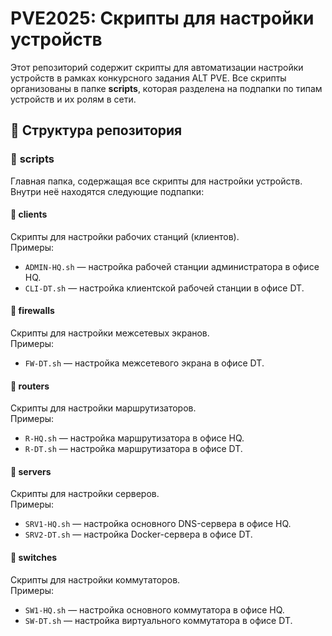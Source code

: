 # PVE2025: Скрипты для настройки устройств

Этот репозиторий содержит скрипты для автоматизации настройки устройств в рамках конкурсного задания ALT PVE. Все скрипты организованы в папке **scripts**, которая разделена на подпапки по типам устройств и их ролям в сети.

## 📂 Структура репозитория

### 📁 **scripts**
Главная папка, содержащая все скрипты для настройки устройств. Внутри неё находятся следующие подпапки:

#### 📂 **clients**
Скрипты для настройки рабочих станций (клиентов).  
Примеры:
- `ADMIN-HQ.sh` — настройка рабочей станции администратора в офисе HQ.
- `CLI-DT.sh` — настройка клиентской рабочей станции в офисе DT.

#### 📂 **firewalls**
Скрипты для настройки межсетевых экранов.  
Примеры:
- `FW-DT.sh` — настройка межсетевого экрана в офисе DT.

#### 📂 **routers**
Скрипты для настройки маршрутизаторов.  
Примеры:
- `R-HQ.sh` — настройка маршрутизатора в офисе HQ.
- `R-DT.sh` — настройка маршрутизатора в офисе DT.

#### 📂 **servers**
Скрипты для настройки серверов.  
Примеры:
- `SRV1-HQ.sh` — настройка основного DNS-сервера в офисе HQ.
- `SRV2-DT.sh` — настройка Docker-сервера в офисе DT.

#### 📂 **switches**
Скрипты для настройки коммутаторов.  
Примеры:
- `SW1-HQ.sh` — настройка основного коммутатора в офисе HQ.
- `SW-DT.sh` — настройка виртуального коммутатора в офисе DT.

